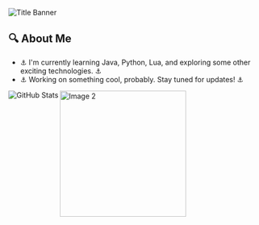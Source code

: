 <!-- Title Banner -->
![Title Banner](https://i.ibb.co/9Wmz1fy/Untitled.png)

<!-- About Me Section -->
## 🔍 About Me
- ⚓ I'm currently learning Java, Python, Lua, and exploring some other exciting technologies. ⚓
- ⚓ Working on something cool, probably. Stay tuned for updates! ⚓

<!-- GitHub Stats, Image 2, and Vertical Image 1 Section -->
<div>
  <!-- GitHub Stats -->
  <img align="left" src="https://github-readme-stats.vercel.app/api/?username=0CE4NS&count_private=true&theme=tokyonight&showicons=true" alt="GitHub Stats">

  <!-- Image 2 -->
  <img align="left" width="250" src="https://i.ibb.co/Wf8zS4S/ocean-family.gif" alt="Image 2">
</div>

